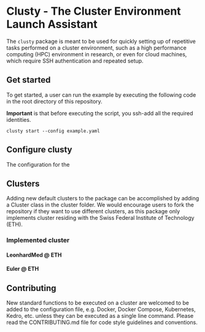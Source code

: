 # Clusty - The Cluster Environment Launch Assistant

The ``clusty`` package is meant to be used for quickly setting up of repetitive tasks performed on a cluster 
environment, such as a high performance computing (HPC) environment in research, or even for cloud machines, 
which require SSH authentication and repeated setup.


## Get started

To get started, a user can run the example by executing the following code in the root directory of this repository. 

**Important** is that before executing the script, you ssh-add all the required identities.

```
clusty start --config example.yaml
```

## Configure clusty

The configuration for the 


## Clusters

Adding new default clusters to the package can be accomplished by adding a Cluster class in the cluster folder. We 
would encourage users to fork the repository if they want to use different clusters, as this package only implements 
cluster residing with the Swiss Federal Institute of Technology (ETH). 

### Implemented cluster

#### LeonhardMed @ ETH

#### Euler @ ETH





## Contributing

New standard functions to be executed on a cluster are welcomed to be added to the configuration file, e.g. Docker, 
Docker Compose, Kubernetes, Kedro, etc. unless they can be executed as a single line command.
Please read the CONTRIBUTING.md file for code style guidelines and conventions. 


